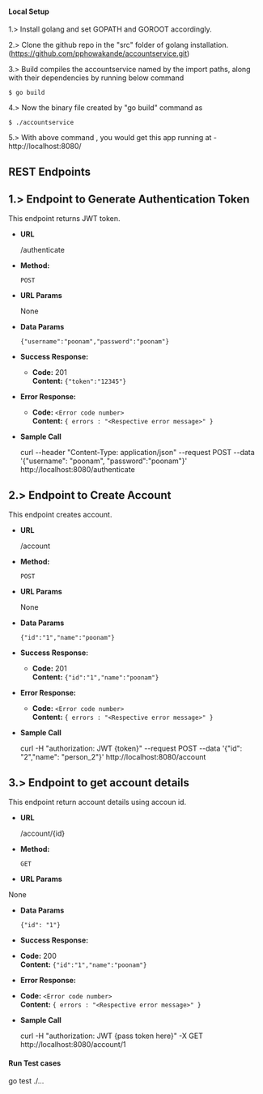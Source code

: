 #### Local Setup
1.> Install golang and set GOPATH and GOROOT accordingly.

2.> Clone the github repo in the "src" folder of golang installation. (https://github.com/pphowakande/accountservice.git)


3.> Build compiles the accountservice named by the import paths, along with their dependencies by running below command

    $ go build

4.> Now the binary file created by "go build" command as

    $ ./accountservice

5.> With above command , you would get this app running at - http://localhost:8080/


## REST Endpoints

1.> Endpoint to Generate Authentication Token
----
This endpoint returns JWT token.

* **URL**

  /authenticate

* **Method:**

  `POST`

*  **URL Params**

    None

* **Data Params**

    `{"username":"poonam","password":"poonam"}`

* **Success Response:**

  * **Code:** 201 <br />
    **Content:** `{"token":"12345"}`

* **Error Response:**

  * **Code:** `<Error code number>` <br />
    **Content:** `{ errors : "<Respective error message>" }`


* **Sample Call**

  curl --header "Content-Type: application/json" --request POST --data '{"username": "poonam", "password":"poonam"}' http://localhost:8080/authenticate


2.> Endpoint to Create Account
----
This endpoint creates account.

* **URL**

  /account

* **Method:**

  `POST`

*  **URL Params**

    None

* **Data Params**

    `{"id":"1","name":"poonam"}`

* **Success Response:**

  * **Code:** 201 <br />
    **Content:** `{"id":"1","name":"poonam"}`

* **Error Response:**

  * **Code:** `<Error code number>` <br />
    **Content:** `{ errors : "<Respective error message>" }`


* **Sample Call**

  curl -H "authorization: JWT {token}" --request POST --data '{"id": "2","name": "person_2"}' http://localhost:8080/account


3.> Endpoint to get account details
----
This endpoint return account details using accoun id.

* **URL**

  /account/{id}

* **Method:**

  `GET`

*  **URL Params**

  None

* **Data Params**

  `{"id": "1"}`

* **Success Response:**

* **Code:** 200 <br />
  **Content:** `{"id":"1","name":"poonam"}`

* **Error Response:**

* **Code:** `<Error code number>` <br />
  **Content:** `{ errors : "<Respective error message>" }`


* **Sample Call**

  curl -H "authorization: JWT {pass token here}" -X GET http://localhost:8080/account/1


#### Run Test cases

  go test ./...
